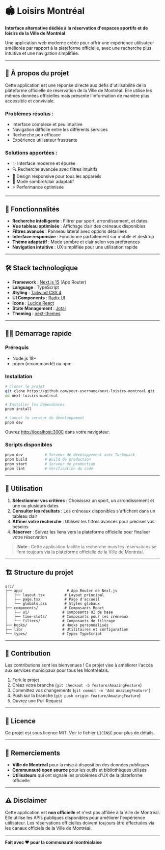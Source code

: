 # 🏟️ Loisirs Montréal

**Interface alternative dédiée à la réservation d'espaces sportifs et de loisirs de la Ville de Montréal**

Une application web moderne créée pour offrir une expérience utilisateur améliorée par rapport à la plateforme officielle, avec une recherche plus intuitive et une navigation simplifiée.

---

## 🎯 **À propos du projet**

Cette application est une réponse directe aux défis d'utilisabilité de la plateforme officielle de réservation de la Ville de Montréal. Elle utilise les mêmes données officielles mais présente l'information de manière plus accessible et conviviale.

### **Problèmes résolus :**

- Interface complexe et peu intuitive
- Navigation difficile entre les différents services
- Recherche peu efficace
- Expérience utilisateur frustrante

### **Solutions apportées :**

- ✨ Interface moderne et épurée
- 🔍 Recherche avancée avec filtres intuitifs
- 📱 Design responsive pour tous les appareils
- 🎨 Mode sombre/clair adaptatif
- ⚡ Performance optimisée

---

## 🚀 **Fonctionnalités**

- **Recherche intelligente** : Filtrer par sport, arrondissement, et dates
- **Vue tableau optimisée** : Affichage clair des créneaux disponibles
- **Filtres avancés** : Panneau latéral avec options détaillées
- **Interface responsive** : Fonctionne parfaitement sur mobile et desktop
- **Thème adaptatif** : Mode sombre et clair selon vos préférences
- **Navigation intuitive** : UX simplifiée pour une utilisation rapide

---

## 🛠️ **Stack technologique**

- **Framework** : [Next.js 15](https://nextjs.org/) (App Router)
- **Language** : TypeScript
- **Styling** : [Tailwind CSS 4](https://tailwindcss.com/)
- **UI Components** : [Radix UI](https://www.radix-ui.com/)
- **Icons** : [Lucide React](https://lucide.dev/)
- **State Management** : [Jotai](https://jotai.org/)
- **Theming** : [next-themes](https://github.com/pacocoursey/next-themes)

---

## 🏃‍♂️ **Démarrage rapide**

### **Prérequis**

- Node.js 18+
- pnpm (recommandé) ou npm

### **Installation**

```bash
# Cloner le projet
git clone https://github.com/your-username/next-loisirs-montreal.git
cd next-loisirs-montreal

# Installer les dépendances
pnpm install

# Lancer le serveur de développement
pnpm dev
```

Ouvrez [http://localhost:3000](http://localhost:3000) dans votre navigateur.

### **Scripts disponibles**

```bash
pnpm dev          # Serveur de développement avec Turbopack
pnpm build        # Build de production
pnpm start        # Serveur de production
pnpm lint         # Vérification du code
```

---

## 📖 **Utilisation**

1. **Sélectionner vos critères** : Choisissez un sport, un arrondissement et une ou plusieurs dates
2. **Consulter les résultats** : Les créneaux disponibles s'affichent dans un tableau clair
3. **Affiner votre recherche** : Utilisez les filtres avancés pour préciser vos besoins
4. **Réserver** : Suivez les liens vers la plateforme officielle pour finaliser votre réservation

> **Note** : Cette application facilite la recherche mais les réservations se font toujours via la plateforme officielle de la Ville de Montréal.

---

## 🏗️ **Structure du projet**

```
src/
├── app/                    # App Router de Next.js
│   ├── layout.tsx         # Layout principal
│   ├── page.tsx           # Page d'accueil
│   └── globals.css        # Styles globaux
├── components/            # Composants React
│   ├── ui/               # Composants UI de base
│   ├── time-slots/       # Composants pour les créneaux
│   └── filters/          # Composants de filtrage
├── hooks/                # Hooks personnalisés
├── lib/                  # Utilitaires et configuration
└── types/                # Types TypeScript
```

---

## 🤝 **Contribution**

Les contributions sont les bienvenues ! Ce projet vise à améliorer l'accès aux services municipaux pour tous les Montréalais.

1. Fork le projet
2. Créez votre branche (`git checkout -b feature/AmazingFeature`)
3. Committez vos changements (`git commit -m 'Add AmazingFeature'`)
4. Push sur la branche (`git push origin feature/AmazingFeature`)
5. Ouvrez une Pull Request

---

## 📄 **Licence**

Ce projet est sous licence MIT. Voir le fichier `LICENSE` pour plus de détails.

---

## 🙏 **Remerciements**

- **Ville de Montréal** pour la mise à disposition des données publiques
- **Communauté open source** pour les outils et bibliothèques utilisés
- **Utilisateurs** qui ont signalé les problèmes d'UX de la plateforme officielle

---

## ⚠️ **Disclaimer**

Cette application est **non officielle** et n'est pas affiliée à la Ville de Montréal. Elle utilise les APIs publiques disponibles pour améliorer l'expérience utilisateur. Les réservations officielles doivent toujours être effectuées via les canaux officiels de la Ville de Montréal.

---

**Fait avec ❤️ pour la communauté montréalaise**

